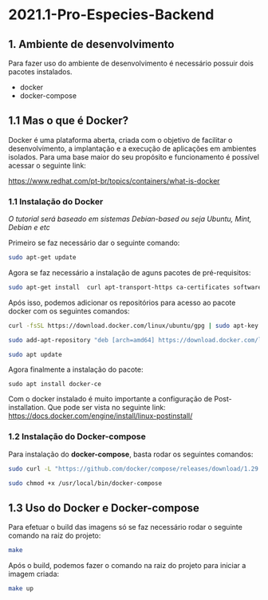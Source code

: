# 2021.1-Pro-Especies-Backend

## 1. Ambiente de desenvolvimento
Para fazer uso do ambiente de desenvolvimento é necessário possuir dois pacotes instalados.
* docker
* docker-compose

## 1.1 Mas o que é Docker?
Docker é uma plataforma aberta, criada com o objetivo de facilitar o desenvolvimento, a implantação e a execução de aplicações em ambientes isolados. Para uma base maior do seu propósito e funcionamento é possível acessar o seguinte link:

https://www.redhat.com/pt-br/topics/containers/what-is-docker

### 1.1 Instalação do Docker
*O tutorial será baseado em sistemas Debian-based ou seja Ubuntu, Mint, Debian e etc*

Primeiro se faz necessário dar o seguinte comando:

```bash
sudo apt-get update
```

Agora se faz necessário a instalação de aguns pacotes de pré-requisitos:

```bash
sudo apt-get install  curl apt-transport-https ca-certificates software-properties-common
```

Após isso, podemos adicionar os repositórios para acesso ao pacote docker com os seguintes comandos:

```bash
curl -fsSL https://download.docker.com/linux/ubuntu/gpg | sudo apt-key add -
```

```bash
sudo add-apt-repository "deb [arch=amd64] https://download.docker.com/linux/ubuntu $(lsb_release -cs) stable"
```

```bash
sudo apt update
```

Agora finalmente a instalação do pacote:

```
sudo apt install docker-ce
```

Com o docker instalado é muito importante a configuração de Post-installation. Que pode ser vista no seguinte link:
https://docs.docker.com/engine/install/linux-postinstall/

### 1.2 Instalação do Docker-compose

Para instalação do **docker-compose**, basta rodar os seguintes comandos:

```bash
sudo curl -L "https://github.com/docker/compose/releases/download/1.29.2/docker-compose-$(uname -s)-$(uname -m)" -o /usr/local/bin/docker-compose
```

```bash
sudo chmod +x /usr/local/bin/docker-compose
```


## 1.3 Uso do Docker e Docker-compose
Para efetuar o build das imagens só se faz necessário rodar o seguinte comando na raiz do projeto:

```bash
make
```

Após o build, podemos fazer o comando na raiz do projeto para iniciar a imagem criada:
```bash
make up
```
